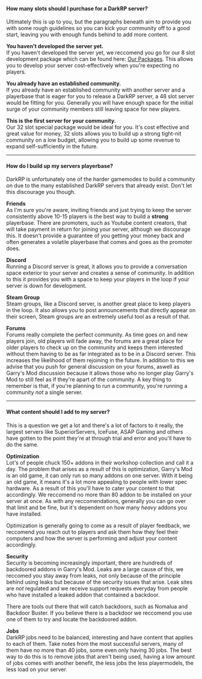 #### How many slots should I purchase for a DarkRP server?
Ultimately this is up to you, but the paragraphs beneath aim to provide you with some rough guidelines so you can kick your community off to a good start, leaving you with enough funds behind to add more content.

**You haven't developed the server yet.**  
If you haven't developed the server yet, we reccomend you go for our 8 slot development package which can be found here: [Our Packages](https://www.hexanenetworks.com/game-servers/garrys-mod-server-hosting/). This allows you to develop your server cost-effectively when you're expecting no players.

**You already have an established community.**  
If you already have an established community with another server and a playerbase that is eager for you to release a DarkRP server, a 48 slot server would be fitting for you. Generally you will have enough space for the initial surge of your community members still leaving space for new players.

**This is the first server for your community.**  
Our 32 slot special package would be ideal for you. It's cost effective and great value for money, 32 slots allows you to build up a strong tight-nit community on a low budget, allowing you to build up some revenue to expand self-sufficiently in the future.

----

#### How do I build up my servers playerbase?
DarkRP is unfortunately one of the harder gamemodes to build a community on due to the many established DarkRP servers that already exist. Don't let this discourage you though.

**Friends**  
As I'm sure you're aware, inviting friends and just trying to keep the server consistently above 10-15 players is the best way to build a **strong** playerbase. There are promoters, such as Youtube content creators, that will take payment in return for joining your server, although we discourage this. It doesn't provide a guarantee of you getting your money back and often generates a volatile playerbase that comes and goes as the promoter does.

**Discord**  
Running a Discord server is great, it allows you to provide a conversation space exterior to your server and creates a sense of community. In addition to this it provides you with a space to keep your players in the loop if your server is down for development.

**Steam Group**  
Steam groups, like a Discord server, is another great place to keep players in the loop. It also allows you to post announcements that directly appear on their screen, Steam groups are an extremely useful tool as a result of that.

**Forums**  
Forums really complete the perfect community. As time goes on and new players join, old players will fade away, the forums are a great place for older players to check up on the community and keeps them interested without them having to be as far integrated as to be in a Discord server. This increases the likelihood of them rejoining in the future. In addition to this we advise that you push for general discussion on your forums, aswell as Garry's Mod discussion because it allows those who no longer play Garry's Mod to still feel as if they're apart of the community. A key thing to remember is that, if you're planning to run a community, you're running a community *not* a single server.

----

#### What content should I add to my server?
This is a question we get a lot and there's a lot of factors to it really, the largest servers like SuperiorServers, IceFuse, ASAP Gaming and others have gotten to the point they're at through trial and error and you'll have to do the same.

**Optimization**  
Lot's of people chuck 150+ addons in their workshop collection and call it a day. The problem that arises as a result of this is optimization, Garry's Mod is an old game, it can only run so many addons on one server. With it being an old game, it means it's a lot more appealing to people with lower spec hardware. As a result of this you'll have to cater your content to that accordingly. We reccomend no more than 80 addon to be installed on your server at once. As with any reccomendations, generally you can go over that limit and be fine, but it's dependent on how many *heavy* addons you have installed.

Optimization is generally going to come as a result of player feedback, we reccomend you reach out to players and ask them how they feel their computers and how the server is performing and adjust your content accordingly.

**Security**  
Security is becoming increasingly important, there are hundreds of backdoored addons in Garry's Mod. Leaks are a large cause of this, we reccomed you stay away from leaks, not only because of the principle behind using leaks but because of the security issues that arise. Leak sites are *not* regulated and we receive support requests everyday from people who have installed a leaked addon that contained a backdoor.

There are tools out there that will catch backdoors, such as Nomalua and Backdoor Buster. If you believe there is a backdoor we reccomend you use one of them to try and locate the backdoored addon.

**Jobs**  
DarkRP jobs need to be balanced, interesting and have content that applies to each of them. Take notes from the most successful servers, many of them have no more than 40 jobs, some even only having 30 jobs. The best way to do this is to remove jobs that aren't being used, having a low amount of jobs comes with another benefit, the less jobs the less playermodels, the less load on your server.
